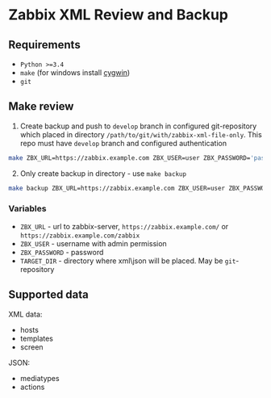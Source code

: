 # Zabbix XML Review and Backup


## Requirements
- `Python >=3.4`
- `make` (for windows install [cygwin](https://www.cygwin.com/))
- `git`

## Make review
1. Create backup and push to `develop` branch in configured git-repository which placed in directory `/path/to/git/with/zabbix-xml-file-only`. This repo must have `develop` branch and configured authentication
```bash
make ZBX_URL=https://zabbix.example.com ZBX_USER=user ZBX_PASSWORD='password' TARGET_DIR=/path/to/git/with/zabbix-xml-file-only
```
2. Only create backup in directory - use `make backup`
```bash
make backup ZBX_URL=https://zabbix.example.com ZBX_USER=user ZBX_PASSWORD='password' TARGET_DIR=/path/to/git/with/zabbix-xml-file-only
```
### Variables
- `ZBX_URL` - url to zabbix-server, `https://zabbix.example.com/` or `https://zabbix.example.com/zabbix`
- `ZBX_USER` - username with admin permission
- `ZBX_PASSWORD` - password
- `TARGET_DIR` - directory where xml\json will be placed. May be `git`-repository

## Supported data
XML data:
- hosts
- templates
- screen

JSON:
- mediatypes
- actions
